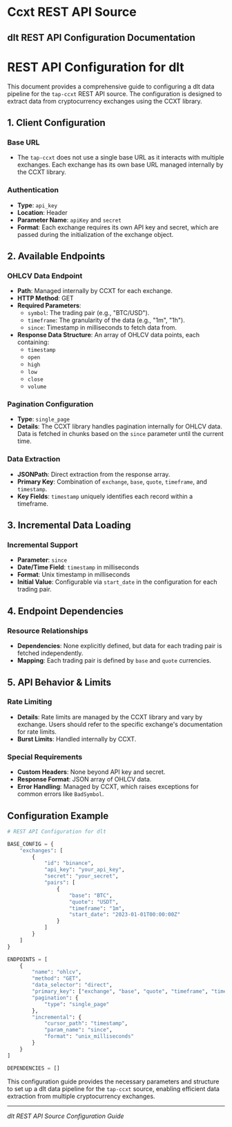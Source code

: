 # Ccxt REST API Source

## dlt REST API Configuration Documentation

# REST API Configuration for dlt

This document provides a comprehensive guide to configuring a dlt data pipeline for the `tap-ccxt` REST API source. The configuration is designed to extract data from cryptocurrency exchanges using the CCXT library.

## 1. Client Configuration

### Base URL
- The `tap-ccxt` does not use a single base URL as it interacts with multiple exchanges. Each exchange has its own base URL managed internally by the CCXT library.

### Authentication
- **Type**: `api_key`
- **Location**: Header
- **Parameter Name**: `apiKey` and `secret`
- **Format**: Each exchange requires its own API key and secret, which are passed during the initialization of the exchange object.

## 2. Available Endpoints

### OHLCV Data Endpoint
- **Path**: Managed internally by CCXT for each exchange.
- **HTTP Method**: GET
- **Required Parameters**:
  - `symbol`: The trading pair (e.g., "BTC/USD").
  - `timeframe`: The granularity of the data (e.g., "1m", "1h").
  - `since`: Timestamp in milliseconds to fetch data from.
- **Response Data Structure**: An array of OHLCV data points, each containing:
  - `timestamp`
  - `open`
  - `high`
  - `low`
  - `close`
  - `volume`

### Pagination Configuration
- **Type**: `single_page`
- **Details**: The CCXT library handles pagination internally for OHLCV data. Data is fetched in chunks based on the `since` parameter until the current time.

### Data Extraction
- **JSONPath**: Direct extraction from the response array.
- **Primary Key**: Combination of `exchange`, `base`, `quote`, `timeframe`, and `timestamp`.
- **Key Fields**: `timestamp` uniquely identifies each record within a timeframe.

## 3. Incremental Data Loading

### Incremental Support
- **Parameter**: `since`
- **Date/Time Field**: `timestamp` in milliseconds
- **Format**: Unix timestamp in milliseconds
- **Initial Value**: Configurable via `start_date` in the configuration for each trading pair.

## 4. Endpoint Dependencies

### Resource Relationships
- **Dependencies**: None explicitly defined, but data for each trading pair is fetched independently.
- **Mapping**: Each trading pair is defined by `base` and `quote` currencies.

## 5. API Behavior & Limits

### Rate Limiting
- **Details**: Rate limits are managed by the CCXT library and vary by exchange. Users should refer to the specific exchange's documentation for rate limits.
- **Burst Limits**: Handled internally by CCXT.

### Special Requirements
- **Custom Headers**: None beyond API key and secret.
- **Response Format**: JSON array of OHLCV data.
- **Error Handling**: Managed by CCXT, which raises exceptions for common errors like `BadSymbol`.

## Configuration Example

```python
# REST API Configuration for dlt

BASE_CONFIG = {
    "exchanges": [
        {
            "id": "binance",
            "api_key": "your_api_key",
            "secret": "your_secret",
            "pairs": [
                {
                    "base": "BTC",
                    "quote": "USDT",
                    "timeframe": "1m",
                    "start_date": "2023-01-01T00:00:00Z"
                }
            ]
        }
    ]
}

ENDPOINTS = [
    {
        "name": "ohlcv",
        "method": "GET",
        "data_selector": "direct",
        "primary_key": ["exchange", "base", "quote", "timeframe", "timestamp"],
        "pagination": {
            "type": "single_page"
        },
        "incremental": {
            "cursor_path": "timestamp",
            "param_name": "since",
            "format": "unix_milliseconds"
        }
    }
]

DEPENDENCIES = []
```

This configuration guide provides the necessary parameters and structure to set up a dlt data pipeline for the `tap-ccxt` source, enabling efficient data extraction from multiple cryptocurrency exchanges.

---
*dlt REST API Source Configuration Guide*